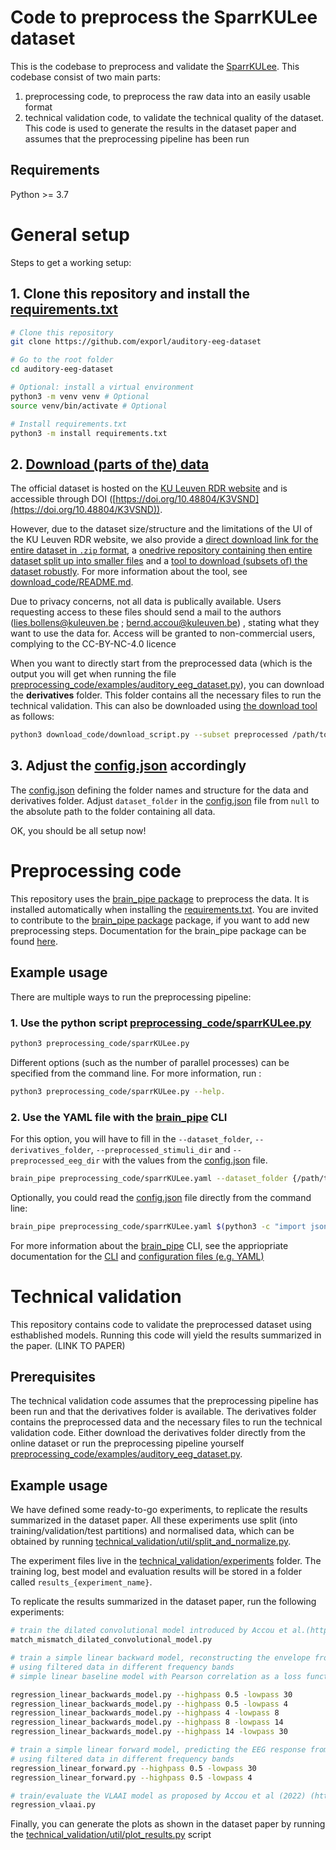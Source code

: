Code to preprocess the SparrKULee dataset
=========================================
This is the codebase to preprocess and validate the [SparrKULee](https://doi.org/10.48804/K3VSND).
This codebase consist of two main parts: 
1) preprocessing code, to preprocess the raw data into an easily usable format 
2) technical validation code, to validate the technical quality of the dataset. 
This code is used to generate the results in the dataset paper and assumes that the preprocessing pipeline has been run

Requirements
------------

Python >= 3.7

# General setup

Steps to get a working setup:

## 1. Clone this repository and install the [requirements.txt](requirements.txt)
```bash
# Clone this repository
git clone https://github.com/exporl/auditory-eeg-dataset

# Go to the root folder
cd auditory-eeg-dataset

# Optional: install a virtual environment
python3 -m venv venv # Optional
source venv/bin/activate # Optional

# Install requirements.txt
python3 -m install requirements.txt
```

## 2. [Download (parts of the) data](download_code/README.md) 

The official dataset is hosted on the [KU Leuven RDR website](https://doi.org/10.48804/K3VSND) and is accessible through DOI ([https://doi.org/10.48804/K3VSND](https://doi.org/10.48804/K3VSND)).

However, due to the dataset size/structure and the limitations of the UI of the KU Leuven RDR website, we also provide a [direct download link for the entire dataset in `.zip` format](https://rdr.kuleuven.be/api/access/dataset/:persistentId/?persistentId=doi:10.48804/K3VSND), a [onedrive repository containing then entire dataset split up into smaller files](https://kuleuven-my.sharepoint.com/:f:/g/personal/lies_bollens_kuleuven_be/EulH76nkcwxIuK--XJhLxKQBaX8_GgAX-rTKK7mskzmAZA?e=N6M5Ll) and a [tool to download (subsets of) the dataset robustly](download_code/README.md).
For more information about the tool, see [download_code/README.md](download_code/README.md). 

Due to privacy concerns, not all data is publically available. Users requesting access to these files should send a mail to the authors (lies.bollens@kuleuven.be ; bernd.accou@kuleuven.be) , stating what they want to use the data for. Access will be granted to non-commercial users, complying to the CC-BY-NC-4.0 licence

When you want to directly start from the preprocessed data (which is the output you will get when running the file 
[preprocessing_code/examples/auditory_eeg_dataset.py](preprocessing_code/examples/auditory_eeg_dataset.py)), 
you can download the **derivatives** folder. This folder contains all the necessary files to run the technical validation. This can also be downloaded using [the download tool](download_code/README.md) as follows:

```bash
python3 download_code/download_script.py --subset preprocessed /path/to/local/folder
```


## 3. Adjust the [config.json](config.json) accordingly

The [config.json](config.json) defining the folder names and structure for the data and derivatives folder.
Adjust `dataset_folder` in the [config.json](config.json) file from `null` to the absolute path to the folder containing all data.
  

OK, you should be all setup now!

Preprocessing code 
==================  

This repository uses the [brain_pipe package](https://github.com/exporl/brain_pipe) 
to preprocess the data. It is installed automatically when installing the [requirements.txt](requirements.txt).
You are invited to contribute to the [brain_pipe package](https://github.com/exporl/brain_pipe)  package, if you want to add new preprocessing steps.
Documentation for the brain_pipe package can be found [here](https://exporl.github.io/brain_pipe/).

Example usage
-------------

There are multiple ways to run the preprocessing pipeline:

### 1. Use the python script [preprocessing_code/sparrKULee.py](preprocessing_code/sparrKULee.py)

```bash
python3 preprocessing_code/sparrKULee.py
```

Different options (such as the number of parallel processes) can be specified from the command line.
For more information, run :

```bash
python3 preprocessing_code/sparrKULee.py --help.
```

### 2. Use the YAML file with the [brain_pipe](https://github.com/exporl/brain_pipe) CLI

For this option, you will have to fill in the `--dataset_folder`, `--derivatives_folder`,
`--preprocessed_stimuli_dir` and `--preprocessed_eeg_dir` with the values from the [config.json](config.json) file.

```bash
brain_pipe preprocessing_code/sparrKULee.yaml --dataset_folder {/path/to/dataset} --derivatives_folder {derivatives_folder} --preprocessed_stimuli_dir {preprocessed_stimuli_dir} --preprocessed_eeg_dir {preprocessed_eeg_dir}
```

Optionally, you could read the [config.json](config.json) file directly from the command line:

```bash
brain_pipe preprocessing_code/sparrKULee.yaml $(python3 -c "import json; f=open('config.json'); d=json.load(f); f.close(); print(' '.join([f'--{x}={y}' for x,y in d.items() if 'split_folder' != x]))")
```

For more information about the [brain_pipe](https://github.com/exporl/brain_pipe) CLI,
see the appriopriate documentation for the [CLI](https://exporl.github.io/brain_pipe/cli.html) and [configuration files (e.g. YAML)](https://exporl.github.io/brain_pipe/configuration.html)

Technical validation
====================
This repository contains code to validate the preprocessed dataset using esthablished models.
Running this code will yield the results summarized in the paper. (LINK TO PAPER)

Prerequisites 
-------------
The technical validation code assumes that the preprocessing pipeline has been run and that the derivatives folder is available.
The derivatives folder contains the preprocessed data and the necessary files to run the technical validation code.
Either download the derivatives folder directly from the online dataset or run the preprocessing pipeline yourself [preprocessing_code/examples/auditory_eeg_dataset.py](preprocessing_code/examples/auditory_eeg_dataset.py).

Example usage
-------------

We have defined some ready-to-go experiments, to replicate the results summarized in the dataset paper. 
All these experiments use split (into training/validation/test partitions) and normalised data, which can be obtained by 
running [technical_validation/util/split_and_normalize.py](technical_validation/util/split_and_normalize.py).

The experiment files live in the  [technical_validation/experiments](technical_validation/experiments) folder. The training log,
best model and evaluation results will be stored in a folder called
`results_{experiment_name}`.

To replicate the results summarized in the dataset paper, run the following experiments:
```bash
# train the dilated convolutional model introduced by Accou et al.(https://doi.org/10.1088/1741-2552/ac33e9) 
match_mismatch_dilated_convolutional_model.py

# train a simple linear backward model, reconstructing the envelope from EEG
# using filtered data in different frequency bands
# simple linear baseline model with Pearson correlation as a loss function, similar to the baseline model used in Accou et al (2022) (https://www.biorxiv.org/content/10.1101/2022.09.28.509945).

regression_linear_backwards_model.py --highpass 0.5 -lowpass 30
regression_linear_backwards_model.py --highpass 0.5 -lowpass 4
regression_linear_backwards_model.py --highpass 4 -lowpass 8
regression_linear_backwards_model.py --highpass 8 -lowpass 14
regression_linear_backwards_model.py --highpass 14 -lowpass 30

# train a simple linear forward model, predicting the EEG response from the envelope, 
# using filtered data in different frequency bands
regression_linear_forward.py --highpass 0.5 -lowpass 30
regression_linear_forward.py --highpass 0.5 -lowpass 4

# train/evaluate the VLAAI model as proposed by Accou et al (2022) (https://www.biorxiv.org/content/10.1101/2022.09.28.509945). You can find a pre-trained model at VLAAI's github page (https://github.com/exporl/vlaai).
regression_vlaai.py 
```

Finally, you can generate the plots as shown in the dataset paper by running the [technical_validation/util/plot_results.py](technical_validation/util/plot_results.py) script 

